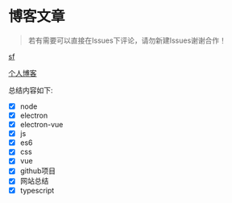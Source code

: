 # 博客文章
> 若有需要可以直接在Issues下评论，请勿新建Issues谢谢合作！

[sf](https://segmentfault.com/u/sure_58e89bb13a761)

[个人博客](https://suruixin.github.io/#/)

总结内容如下:
- [x] node
- [x] electron
- [x] electron-vue
- [x] js
- [x] es6
- [x] css
- [x] vue
- [x] github项目
- [x] 网站总结
- [x] typescript
